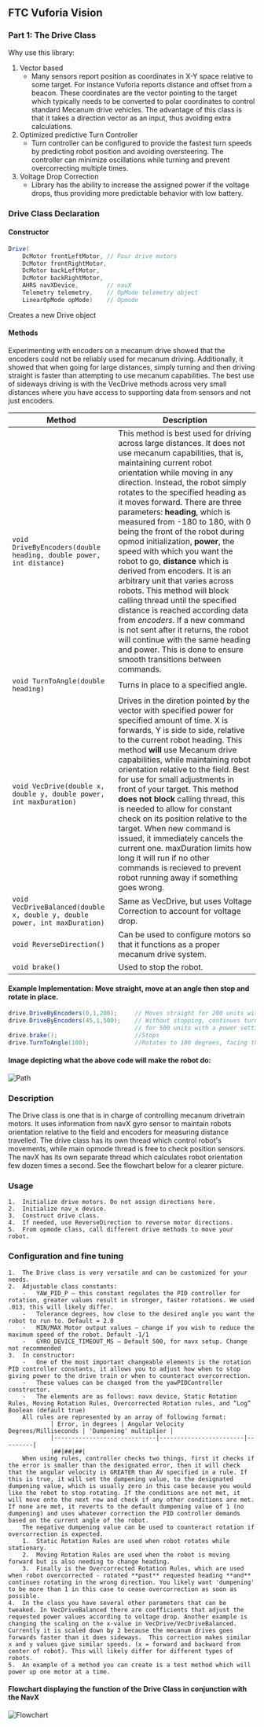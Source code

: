 ## FTC Vuforia Vision

### Part 1: The Drive Class

Why use this library:
1.	Vector based
    -	Many sensors report position as coordinates in X-Y space relative to some target. For instance Vuforia reports distance and offset from a beacon. These coordinates are the vector pointing to the target which typically needs to be converted to polar coordinates to control standard Mecanum drive vehicles. The advantage of this class is that it takes a direction vector as an input, thus avoiding extra calculations.
2. Optimized predictive Turn Controller
    -	Turn controller can be configured to provide the fastest turn speeds by predicting robot position and avoiding oversteering. The controller can minimize oscillations while turning and prevent overcorrecting multiple times.
3.	Voltage Drop Correction
    -	Library has the ability to increase the assigned power if the voltage drops, thus providing more predictable behavior with low battery. 


### Drive Class Declaration

#### Constructor
``` Java
Drive(
    DcMotor frontLeftMotor, // Four drive motors
    DcMotor frontRightMotor, 
    DcMotor backLeftMotor, 
    DcMotor backRightMotor, 
    AHRS navXDevice,        // navX
    Telemetry telemetry,    // OpMode telemetry object
    LinearOpMode opMode)    // Opmode
```
Creates a new Drive object

#### Methods
Experimenting with encoders on a mecanum drive showed that the encoders could not be reliably used for mecanum driving. Additionally, it showed that when going for large distances, simply turning and then driving straight is faster than attempting to use mecanum capabilities. The best use of sideways driving is with the VecDrive methods across very small distances where you have access to supporting data from sensors and not just encoders.

| Method | Description |
|-----------------------------|------------------------|
|`void DriveByEncoders(double heading, double power, int distance)`| This method is best used for driving across large distances. It does not use mecanum capabilities, that is, maintaining current robot orientation while moving in any direction. Instead, the robot simply rotates to the specified heading as it moves forward. There are three parameters: **heading**, which is measured from -180 to 180, with 0 being the front of the robot during opmod initialization, **power**, the speed with which you want the robot to go, **distance** which is derived from encoders. It is an arbitrary unit that varies across robots. This method will block calling thread until the specified distance is reached according data from *encoders*. If a new command is not sent after it returns, the robot will continue with the same heading and power. This is done to ensure smooth transitions between commands. |
|`void TurnToAngle(double heading)`| Turns in place to a specified angle. |
|`void VecDrive(double x, double y, double power, int maxDuration)`|Drives in the diretion pointed by the vector with specified power for specified amount of time. X is forwards, Y is side to side, relative to the current robot heading. This method **will** use Mecanum drive capabilities, while maintaining robot orientation relative to the field. Best for use for small adjustments in front of your target. This method **does not block** calling thread, this is needed to allow for constant check on its position relative to the target. When new command is issued, it immediately cancels the current one. maxDuration limits how long it will run if no other commands is recieved to prevent robot running away if something goes wrong.|
|`void VecDriveBalanced(double x, double y, double power, int maxDuration)`|Same as VecDrive, but uses Voltage Correction to account for voltage drop.|
|`void ReverseDirection()`|Can be used to configure motors so that it functions as a proper mecanum drive system.|
|`void brake()`| Used to stop the robot.|
#### Example Implementation: Move straight, move at an angle then stop and rotate in place.
```Java
drive.DriveByEncoders(0,1,200);     // Moves straight for 200 units with a power setting of 1.
drive.DriveByEncoders(45,1,500);    // Without stopping, continues turning 45 degrees to the right 
                                    // for 500 units with a power setting of 1.
drive.brake();                      //Stops 
drive.TurnToAngle(180);             //Rotates to 180 degrees, facing the direction opposite to what it started with.
```

#### Image depicting what the above code will make the robot do:
![Path](http://i.imgur.com/kygFhsu.png)

### Description
The Drive class is one that is in charge of controlling mecanum drivetrain motors. It uses information from navX gyro sensor to maintain robots orientation relative to the field and encoders for measuring distance travelled.
The drive class has its own thread which control robot's movements, while main opmode thread is free to check position sensors. 
The navX has its own separate thread which calculates robot orientation few dozen times a second. 
See the flowchart below for a clearer picture.
### Usage
    1.	Initialize drive motors. Do not assign directions here.
    2.	Initialize nav_x device.
    3.	Construct drive class.
    4.	If needed, use ReverseDirection to reverse motor directions.
    5.	From opmode class, call different drive methods to move your robot.
### Configuration and fine tuning
    1.	The Drive class is very versatile and can be customized for your needs.
    2.	Adjustable class constants:
        -	YAW_PID_P – this constant regulates the PID controller for rotation, greater values result in stronger, faster rotations. We used .013, this will likely differ.
        -   Tolerance degrees, how close to the desired angle you want the robot to run to. Default = 2.0
        -	MIN/MAX Motor output values – change if you wish to reduce the maximum speed of the robot. Default -1/1
        -	GYRO_DEVICE_TIMEOUT_MS – Default 500, for navx setup. Change not recommended
    3.	In constructor:
        -   One of the most important changeable elements is the rotation PID controller constants, it allows you to adjust how when to stop giving power to the drive train or when to counteract overcorrection. 
        -	These values can be changed from the yawPIDController constructor.
        -	The elements are as follows: navx device, Static Rotation Rules, Moving Rotation Rules, Overcorrected Rotation rules, and “Log” Boolean (default true)
        All rules are represented by an array of following format:
                | Error, in degrees | Angular Velocity Degrees/Milliseconds | 'Dumpening' multiplier |
                |-----------------------------|------------------------|---------|
                |##|##|##|
        When using rules, controller checks two things, first it checks if the error is smaller than the designated error, then it will check that the angular velocity is GREATER than AV specified in a rule. If this is true, it will set the dumpening value, to the designated dumpening value, which is usually zero in this case because you would like the robot to stop rotating. If the conditions are not met, it will move onto the next row and check if any other conditions are met. If none are met, it reverts to the default dumpening value of 1 (no dumpening) and uses whatever correction the PID controller demands based on the current angle of the robot.
        The negative dumpening value can be used to counteract rotation if overcorrection is expected.                
        1.	Static Rotation Rules are used when robot rotates while stationary.
        2.	Moving Rotation Rules are used when the robot is moving forward but is also needing to change heading.          
        3.	Finally is the Overcorrected Rotation Rules, which are used when robot overcorrected - rotated **past** requested heading **and** continues rotating in the wrong direction. You likely want 'dumpening' to be more than 1 in this case to cease overcorrection as soon as possible.             
    4.	In the class you have several other parameters that can be tweaked. In VecDriveBalanced there are coefficients that adjust the requested power values according to voltage drop. Another example is changing the scaling on the x-value in VecDrive/VecDriveBalanced. Currently it is scaled down by 2 because the mecanum drives goes forwards faster than it does sideways.  This correction makes similar x and y values give similar speeds. (x = forward and backward from center of robot). This will likely differ for different types of robots.
    5.	An example of a method you can create is a test method which will power up one motor at a time.

#### Flowchart displaying the function of the Drive Class in conjunction with the NavX
![Flowchart](http://i.imgur.com/5u3rdjM.png)
